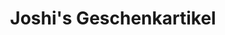 ---
title: "Joshi's Geschenkartikel"
url: /hann-muenden/joshis-geschenkartikel-2/
shop: Allgemein
---